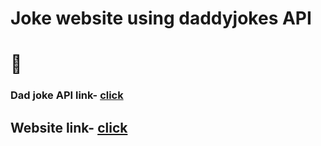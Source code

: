 # Joke website using daddyjokes API

<h1>🤪</h1>

<h3>Dad joke API link- <a href="https://icanhazdadjoke.com/api">click</a><h3>

<h2>Website link- <a href="https://ashish293.github.io/dady-jokes/">click</a></h2>

